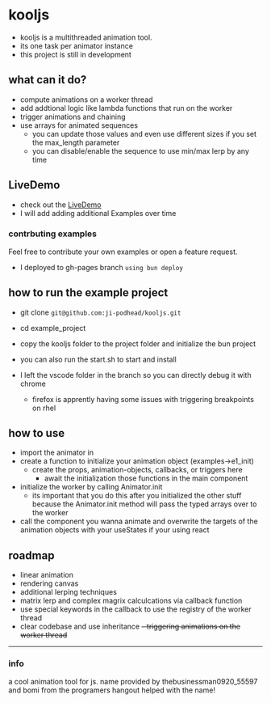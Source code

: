 # kooljs 
- kooljs is a multithreaded animation tool.
- its one task per animator instance
- this project is still in development 

## what can it do?
- compute animations on a worker thread
- add addtional logic like lambda functions that run on the worker
- trigger animations and chaining
- use arrays for animated sequences
  - you can update those values and even  use different sizes if you set the max_length parameter
  -  you can disable/enable the sequence to use min/max lerp by any time


## LiveDemo
- check out the [LiveDemo](ji-podhead.github.io)
- I will add adding additional Examples over time
### contrbuting examples
Feel free to contribute your own examples or open a feature request.
- I deployed to gh-pages branch `using bun deploy`

## how to run the example project
- git clone `git@github.com:ji-podhead/kooljs.git`
- cd example_project
- copy the kooljs folder to the project folder and initialize the bun project
- you can also run the start.sh to start and install

- I left the vscode folder in the branch so you can directly debug it with chrome
  - firefox is apprently having some issues with triggering breakpoints on rhel



## how to use
- import the animator in 
- create a function to initialize your animation object (examples->e1_init)
  - create the props, animation-objects, callbacks, or triggers here
    - await the initialization those functions in the main component
- initialize the worker by calling Animator.init
  - its important that you do this after you initialized the other stuff because the Animator.init method will pass the typed arrays over to the worker
- call the component you wanna animate and overwrite the targets of the animation objects with your useStates if your using react 

## roadmap
- linear animation
- rendering canvas 
- additional lerping techniques
- matrix lerp and complex magrix calculcations via callback function
- use special keywords in the callback to use the registry of the worker thread 
- clear codebase and use inheritance
~~- triggering animations on the worker thread~~

---

### info
a cool animation tool for js. name provided by thebusinessman0920_55597 and bomi from the programers hangout helped with the name!
